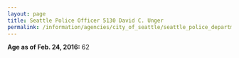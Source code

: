 ```yaml
---
layout: page
title: Seattle Police Officer 5130 David C. Unger
permalink: /information/agencies/city_of_seattle/seattle_police_department/copbook/5130/
---
```


**Age as of Feb. 24, 2016:** 62
